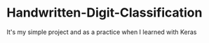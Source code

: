 # Handwritten-Digit-Classification
It's my simple project and as a practice when I learned with Keras 
